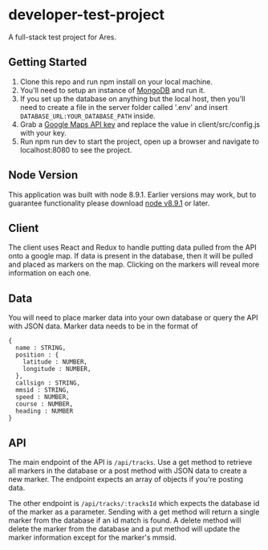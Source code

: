 # developer-test-project
A full-stack test project for Ares.

## Getting Started
1. Clone this repo and run npm install on your local machine.
2. You'll need to setup an instance of [MongoDB](https://www.mongodb.com/) and run it.
3. If you set up the database on anything but the local host, then you'll need to create a file in the server folder called '.env' and insert `DATABASE_URL:YOUR_DATABASE_PATH` inside.
4. Grab a [Google Maps API key](https://developers.google.com/maps/documentation/javascript/get-api-key) and replace the value in client/src/config.js with your key.
5. Run npm run dev to start the project, open up a browser and navigate to localhost:8080 to see the project.

## Node Version
This application was built with node 8.9.1. Earlier versions may work, but to guarantee functionality please download [node v8.9.1](https://nodejs.org/en/) or later.

## Client
The client uses React and Redux to handle putting data pulled from the API onto a google map. If data is present in the database, then it will be pulled and placed as markers on the map. Clicking on the markers will reveal more information on each one.

## Data
You will need to place marker data into your own database or query the API with JSON data. Marker data needs to be in the format of
```
{
  name : STRING,
  position : {
    latitude : NUMBER,
    longitude : NUMBER,
  },
  callsign : STRING,
  mmsid : STRING,
  speed : NUMBER,
  course : NUMBER,
  heading : NUMBER
}
```

## API
The main endpoint of the API is `/api/tracks`. Use a get method to retrieve all markers in the database or a post method with JSON data to create a new marker. The endpoint expects an array of objects if you're posting data.

The other endpoint is `/api/tracks/:tracksId` which expects the database id of the marker as a parameter. Sending with a get method will return a single marker from the database if an id match is found. A delete method will delete the marker from the database and a put method will update the marker information except for the marker's mmsid.

